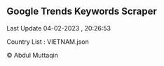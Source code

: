 

## Google Trends Keywords Scraper 
 
Last Update 04-02-2023 , 20:26:53

Country List :
VIETNAM.json



© Abdul Muttaqin 

